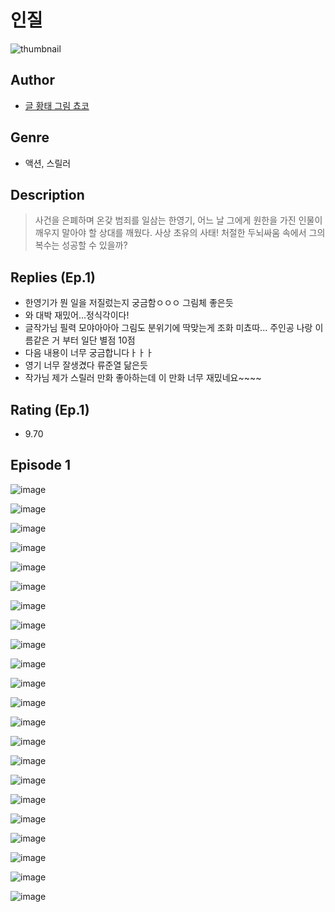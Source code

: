 # 인질
![thumbnail](https://image-comic.pstatic.net/user_contents_data/challenge_comic/2023/05/23/307701/upload_7003158324140388961_480x623.jpeg)

## Author
- [글 황태 그림 쵸코](https://comic.naver.com/artistTitle?id=307701)

## Genre
- 액션, 스릴러

## Description
> 사건을 은폐하며 온갖 범죄를 일삼는 한영기, 어느 날 그에게 원한을 가진 인물이 깨우지 말아야 할 상대를 깨웠다. 사상 초유의 사태! 처절한 두뇌싸움 속에서 그의 복수는 성공할 수 있을까?

## Replies (Ep.1)
- 한영기가 뭔 일을 저질렀는지 궁금함ㅇㅇㅇ 그림체 좋은듯
- 와 대박 재밌어...정식각이다!
- 글작가님 필력 모야아아아 그림도 분위기에 딱맞는게 조화 미쵸따... 주인공 나랑 이름같은 거 부터 일단 별점 10점
- 다음 내용이 너무 궁금합니다ㅏㅏㅏ
- 영기 너무 잘생겼다 류준열 닮은듯
- 작가님 제가 스릴러 만화 좋아하는데 이 만화 너무 재밌네요~~~~

## Rating (Ep.1)
- 9.70

## Episode 1
![image](https://image-comic.pstatic.net/user_contents_data/challenge_comic/2023/05/23/307701/upload_7378131376629954867.jpeg)

![image](https://image-comic.pstatic.net/user_contents_data/challenge_comic/2023/05/23/307701/upload_7378078393947349296.jpeg)

![image](https://image-comic.pstatic.net/user_contents_data/challenge_comic/2023/05/23/307701/upload_7149527321960132710.jpeg)

![image](https://image-comic.pstatic.net/user_contents_data/challenge_comic/2023/05/23/307701/upload_4049920665110065721.jpeg)

![image](https://image-comic.pstatic.net/user_contents_data/challenge_comic/2023/05/23/307701/upload_4122594884129797943.jpeg)

![image](https://image-comic.pstatic.net/user_contents_data/challenge_comic/2023/05/23/307701/upload_3834868290425076018.jpeg)

![image](https://image-comic.pstatic.net/user_contents_data/challenge_comic/2023/05/23/307701/upload_3558182588799660897.jpeg)

![image](https://image-comic.pstatic.net/user_contents_data/challenge_comic/2023/05/23/307701/upload_7076336102221701986.jpeg)

![image](https://image-comic.pstatic.net/user_contents_data/challenge_comic/2023/05/23/307701/upload_7017234276229932594.jpeg)

![image](https://image-comic.pstatic.net/user_contents_data/challenge_comic/2023/05/23/307701/upload_3487303674780672816.jpeg)

![image](https://image-comic.pstatic.net/user_contents_data/challenge_comic/2023/05/23/307701/upload_7148954467845616180.jpeg)

![image](https://image-comic.pstatic.net/user_contents_data/challenge_comic/2023/05/23/307701/upload_3558743330382111026.jpeg)

![image](https://image-comic.pstatic.net/user_contents_data/challenge_comic/2023/05/23/307701/upload_7017842083624005682.jpeg)

![image](https://image-comic.pstatic.net/user_contents_data/challenge_comic/2023/05/23/307701/upload_7363773949516722743.jpeg)

![image](https://image-comic.pstatic.net/user_contents_data/challenge_comic/2023/05/23/307701/upload_3905854761733535026.jpeg)

![image](https://image-comic.pstatic.net/user_contents_data/challenge_comic/2023/05/23/307701/upload_3617907154196390756.jpeg)

![image](https://image-comic.pstatic.net/user_contents_data/challenge_comic/2023/05/23/307701/upload_7293070746890875445.jpeg)

![image](https://image-comic.pstatic.net/user_contents_data/challenge_comic/2023/05/23/307701/upload_3919593361365939760.jpeg)

![image](https://image-comic.pstatic.net/user_contents_data/challenge_comic/2023/05/23/307701/upload_7305738216797451570.jpeg)

![image](https://image-comic.pstatic.net/user_contents_data/challenge_comic/2023/05/23/307701/upload_3762870070065456439.jpeg)

![image](https://image-comic.pstatic.net/user_contents_data/challenge_comic/2023/05/23/307701/upload_7077796459788185912.jpeg)

![image](https://image-comic.pstatic.net/user_contents_data/challenge_comic/2023/05/23/307701/upload_7161111759374464102.jpeg)
